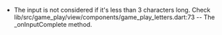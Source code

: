 
- The input is not considered if it's less than 3 characters long. Check 
  lib/src/game_play/view/components/game_play_letters.dart:73 -- The _onInputComplete method.
